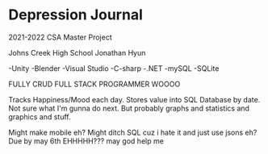 # Depression Journal
2021-2022 CSA Master Project

Johns Creek High School
Jonathan Hyun

-Unity
-Blender
-Visual Studio
-C-sharp
-.NET
-mySQL
-SQLite

FULLY CRUD
FULL STACK PROGRAMMER WOOOO

Tracks Happiness/Mood each day.
Stores value into SQL Database by date.
Not sure what I'm gunna do next.
But probably graphs and statistics and graphics and stuff.

Might make mobile eh?
Might ditch SQL cuz i hate it and just use jsons eh?
Due by may 6th EHHHHH???
may god help me
